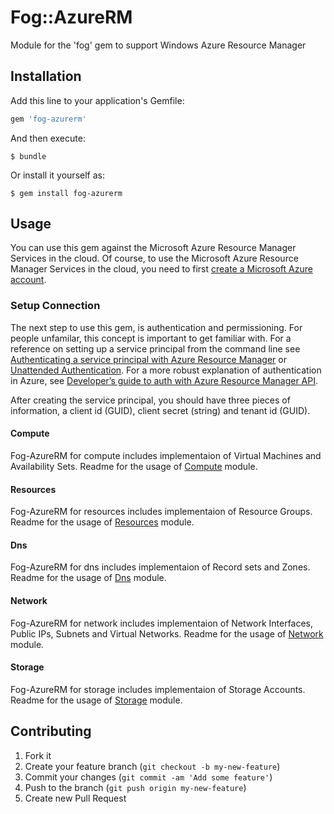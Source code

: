 # Fog::AzureRM

Module for the 'fog' gem to support Windows Azure Resource Manager

## Installation

Add this line to your application's Gemfile:

```ruby
gem 'fog-azurerm'
```

And then execute:

    $ bundle

Or install it yourself as:

    $ gem install fog-azurerm
    
    
## Usage

You can use this gem against the Microsoft Azure Resource Manager Services in the cloud. Of course, to use the Microsoft Azure Resource Manager Services in the cloud, you need to first [create a Microsoft Azure account](http://www.azure.com/en-us/pricing/free-trial/).


### Setup Connection

The next step to use this gem, is authentication and permissioning. For people unfamilar, this concept is important to get familiar with. For a reference on setting up a service principal from the command line see
[Authenticating a service principal with Azure Resource Manager](http://aka.ms/cli-service-principal) or
[Unattended Authentication](http://aka.ms/auth-unattended). For a more robust explanation of authentication in Azure,
see [Developer’s guide to auth with Azure Resource Manager API](http://aka.ms/arm-auth-dev-guide).

After creating the service principal, you should have three pieces of information, a client id (GUID), client secret
(string) and tenant id (GUID).

#### Compute

  Fog-AzureRM for compute includes implementaion of Virtual Machines and Availability Sets. Readme for the usage of [Compute](https://github.com/Confiz/fog-azure-rm/blob/develop/lib/fog/azurerm/docs/compute.md) module.

#### Resources

  Fog-AzureRM for resources includes implementaion of Resource Groups. Readme for the usage of [Resources](https://github.com/Confiz/fog-azure-rm/blob/develop/lib/fog/azurerm/docs/resources.md) module.

#### Dns

  Fog-AzureRM for dns includes implementaion of Record sets and Zones. Readme for the usage of [Dns]() module.

#### Network

  Fog-AzureRM for network includes implementaion of Network Interfaces, Public IPs, Subnets and Virtual Networks. Readme for the usage of [Network]() module.

#### Storage

  Fog-AzureRM for storage includes implementaion of Storage Accounts. Readme for the usage of [Storage](https://github.com/Confiz/fog-azure-rm/blob/develop/lib/fog/azurerm/docs/storage.md) module.
  
## Contributing

1. Fork it
2. Create your feature branch (`git checkout -b my-new-feature`)
3. Commit your changes (`git commit -am 'Add some feature'`)
4. Push to the branch (`git push origin my-new-feature`)
5. Create new Pull Request





